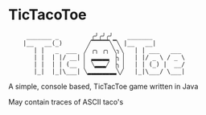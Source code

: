 TicTacoToe
===================
         _______ _         ╭╯╭╯╭╯    _______
        |__   __(_)       ╱▔▔▔▔▔╲▔╲ |__   __|
           | |   _  ___  ╱ ╭╮ ╭╮ ╲╮╲   | | ___   ___
           | |  | |/ __| ▏ ▂▂▂▂▂ ▕╮▕   | |/ _ \ / _ \
           | |  | | (__  ▏ ╲▂▂▂╱ ▕╮▕   | | (_) |  __/
           |_|  |_|\___| ╲▂▂▂▂▂▂▂▂╲╱   |_|\___/ \___|
        


A simple, console based, TicTacToe game written in Java


May contain traces of ASCII taco's
